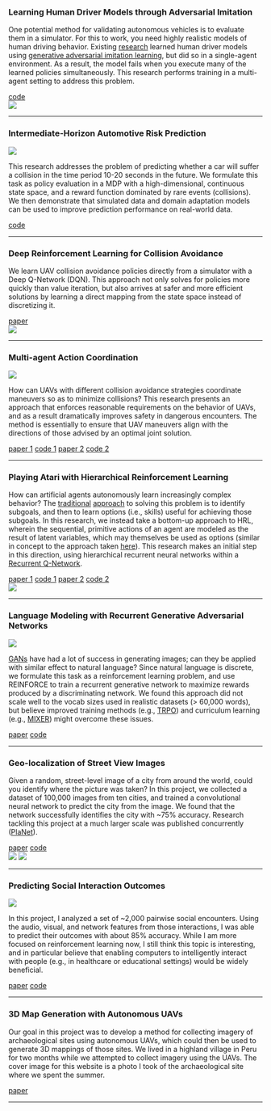 
### Learning Human Driver Models through Adversarial Imitation

<div class="container-fluid">
  <div class="row">
    <div class="col-md-8">
        <p>
        One potential method for validating autonomous vehicles is to evaluate them in a simulator. For this to work, you need highly realistic models of human driving behavior. Existing <a href="https://arxiv.org/abs/1701.06699" class="md-link">research</a> learned human driver models using <a href="https://arxiv.org/abs/1606.03476" class="md-link">generative adversarial imitation learning</a>, but did so in a single-agent environment. As a result, the model fails when you execute many of the learned policies simultaneously. This research performs training in a multi-agent setting to address this problem.
        </p>
        <a href="https://github.com/wulfebw/ngsim_env" class="md-link btn-default btn">code</a>
    </div>
    <div class="col-md-4">
        <img class="rimg" src="{{ site.github.url }}/media/multiagent_driver.png" />
    </div>
  </div>
</div>

---

### Intermediate-Horizon Automotive Risk Prediction

<div class="container-fluid">
  <div class="row">
    <div class="col-md-5">
        <img class="rimg" src="{{ site.github.url }}/media/behavior_sig.png" />
    </div>
    <div class="col-md-7">
        <p>
        This research addresses the problem of predicting whether a car will suffer a collision in the time period 10-20 seconds in the future. We formulate this task as policy evaluation in a MDP with a high-dimensional, continuous state space,  and a reward function dominated by rare events (collisions). We then demonstrate that simulated data and domain adaptation models can be used to improve prediction performance on real-world data.
        </p>
        <a href="https://github.com/wulfebw/risk_prediction" class="md-link btn-default btn">code</a>
    </div>
  </div>
</div>

---

### Deep Reinforcement Learning for Collision Avoidance

<div class="container-fluid">
  <div class="row">
    <div class="col-md-7">
        <p>
        We learn UAV collision avoidance policies directly from a simulator with a Deep Q-Network (DQN). This approach not only solves for policies more quickly than value iteration, but also arrives at safer and more efficient solutions by learning a direct mapping from the state space instead of discretizing it.
        </p>
        <a href="{{ site.github.url }}/assets/CS238_Final_Paper.pdf" class="md-link btn-default btn">paper</a>
    </div>
    <div class="col-md-5">
        <img class="rimg" src="{{ site.github.url }}/media/value_-180_reduced.png" />
    </div>
  </div>
</div>

---

### Multi-agent Action Coordination

<div class="container-fluid">
  <div class="row">
    <div class="col-md-5">
        <img class="rimg" src="{{ site.github.url }}/media/joint_actions_reduced.jpg" />
    </div>
    <div class="col-md-7">
        <p>
        How can UAVs with different collision avoidance strategies coordinate maneuvers so as to minimize collisions? This research presents an approach that enforces reasonable requirements on the behavior of UAVs, and as a result dramatically improves safety in dangerous encounters. The method is essentially to ensure that UAV maneuvers align with the directions of those advised by an optimal joint solution. 
        </p>
        <a href="http://ieeexplore.ieee.org/document/7777958/" class="md-link btn-default btn">paper 1</a>
        <a href="https://github.com/sisl/HorizontalCoordUAVs" class="md-link btn-default btn">code 1</a>  
        <a href="https://arc.aiaa.org/doi/abs/10.2514/1.I010576" class="md-link btn-default btn">paper 2</a>
        <a href="https://github.com/sisl/HCoordTablesUAVs" class="md-link btn-default btn">code 2</a> 
    </div>
  </div>
</div>

---

### Playing Atari with Hierarchical Reinforcement Learning 


<div class="container-fluid">
  <div class="row">
    <div class="col-md-8">
        <p>
        How can artificial agents autonomously learn increasingly complex behavior? The <a href="http://people.idsia.ch/~juergen/subgoals.html" class="md-link">traditional</a> <a href="https://people.cs.umass.edu/~mahadeva/papers/hrl.pdf" class="md-link">approach</a> to solving this problem is to identify subgoals, and then to learn options (i.e., skills) useful for achieving those subgoals. In this research, we instead take a bottom-up approach to HRL, wherein the sequential, primitive actions of an agent are modeled as the result of latent variables, which may themselves be used as options (similar in concept to the approach taken <a href="http://www.ausy.tu-darmstadt.de/uploads/Site/EditPublication/Daniel2016JMLR.pdf" class="md-link">here</a>). This research makes an initial step in this direction, using hierarchical recurrent neural networks within a <a href="https://arxiv.org/abs/1507.06527" class="md-link">Recurrent Q-Network</a>.
        </p>
        <a href="{{ site.github.url }}/assets/CS239_Final_Paper.pdf" class="md-link btn-default btn">paper 1</a>
        <a href="https://github.com/wulfebw/hierarchical_rl" class="md-link btn-default btn">code 1</a>
        <a href="{{ site.github.url }}/assets/CS221_Final_Paper.pdf" class="md-link btn-default btn">paper 2</a>
        <a href="https://github.com/wulfebw/playing_atari" class="md-link btn-default btn">code 2</a> 
    </div>
    <div class="col-md-4">
        <img class="rimg" src="{{ site.github.url }}/media/hsRQN.jpg" />
    </div>
  </div>
</div>

---

### Language Modeling with Recurrent Generative Adversarial Networks

<div class="container-fluid">
  <div class="row">
    <div class="col-md-5">
        <img class="rimg" src="{{ site.github.url }}/media/sine_reduced.png" />
    </div>
    <div class="col-md-7">
        <p>
        <a href="https://arxiv.org/abs/1406.2661" class="md-link">GANs</a> have had a lot of success in generating images; can they be applied with similar effect to natural language? Since natural language is discrete, we formulate this task as a reinforcement learning problem, and use REINFORCE to train a recurrent generative network to maximize rewards produced by a discriminating network. We found this approach did not scale well to the vocab sizes used in realistic datasets (> 60,000 words), but believe improved training methods (e.g., <a href="https://arxiv.org/abs/1502.05477" class="md-link">TRPO</a>) and curriculum learning (e.g., <a href="https://arxiv.org/abs/1511.06732" class="md-link">MIXER</a>) might overcome these issues.
        </p>
        <a href="{{ site.github.url }}/assets/CS224d_Final_Paper.pdf" class="md-link btn-default btn">paper</a>
        <a href="https://github.com/wulfebw/adversarial_rl" class="md-link btn-default btn">code</a>  
    </div>
  </div>
</div>

---

### Geo-localization of Street View Images

<div class="container-fluid">
  <div class="row">
    <div class="col-md-7">
        <p>
        Given a random, street-level image of a city from around the world, could you identify where the picture was taken? In this project, we collected a dataset of 100,000 images from ten cities, and trained a convolutional neural network to predict the city from the image. We found that the network successfully identifies the city with ~75% accuracy. Research tackling this project at a much larger scale was published concurrently (<a href="https://arxiv.org/abs/1602.05314" class="md-link">PlaNet</a>).
        </p>
        <a href="{{ site.github.url }}/assets/CS231n_Final_Paper.pdf" class="md-link btn-default btn">paper</a>
        <a href="https://github.com/wulfebw/LittlePlaNet-Models" class="md-link btn-default btn">code</a> 
    </div>
    <div class="col-md-5">
        <img class="rimg" src="{{ site.github.url }}/media/tsne_reduced.jpg" />
        <img class="rimg" src="{{ site.github.url }}/media/inclusion_reduced.jpg" />
    </div>
  </div>
</div>

---

### Predicting Social Interaction Outcomes
<div class="container-fluid">
  <div class="row">
    <div class="col-md-5">
        <img class="rimg" src="{{ site.github.url }}/media/motion_template.png" />
    </div>
    <div class="col-md-7">
        <p>
        In this project, I analyzed a set of ~2,000 pairwise social encounters. Using the audio, visual, and network features from those interactions, I was able to predict their outcomes with about 85% accuracy. While I am more focused on reinforcement learning now, I still think this topic is interesting, and in particular believe that enabling computers to intelligently interact with people (e.g., in healthcare or educational settings) would be widely beneficial.
        </p>
        <a href="{{ site.github.url }}/assets/IS_Final_Paper.pdf" class="md-link btn-default btn">paper</a>
        <a href="https://github.com/wulfebw/Independent_Study" class="md-link btn-default btn">code</a> 
    </div>
  </div>
</div>

---

### 3D Map Generation with Autonomous UAVs
Our goal in this project was to develop a method for collecting imagery of archaeological sites using autonomous UAVs, which could then be used to generate 3D mappings of those sites. We lived in a highland village in Peru for two months while we attempted to collect imagery using the UAVs. The cover image for this website is a photo I took of the archaeological site where we spent the summer. 

<div>
<a href="https://www.cambridge.org/core/journals/advances-in-archaeological-practice/article/div-classtitlecapturing-complexitydiv/22A3C3132AA4F5C6ADAB72DEE1265582" class="md-link btn-default btn">paper</a>
</div>

---

